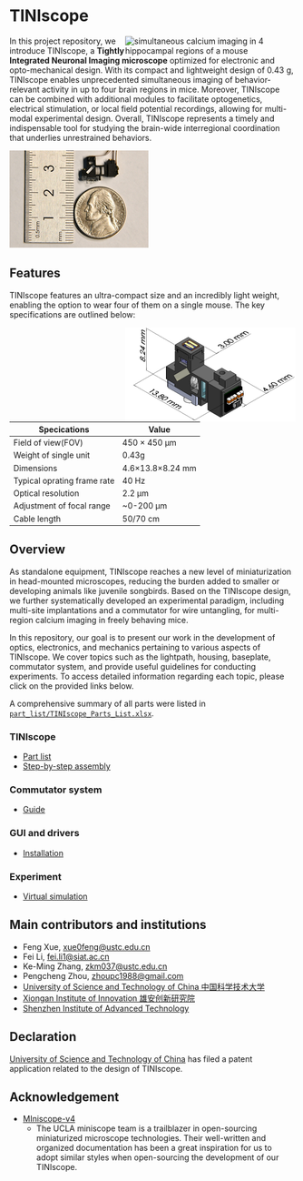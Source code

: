 # TINIscope 

<!-- **Tightly integrated neuronal imaging fluorescence microscope** -->

<!-- <img src="./assets/demo_video.gif" alt="animation of neural activity recorded in a mouse using the TINIscope" width="300" align="right" /> -->
<img src="./assets/tiniscope-4region-recording.gif" alt="simultaneous calcium imaging in 4 hippocampal regions of a mouse" width="300" align="right" />

In this project repository, we introduce TINIscope, a **Tightly Integrated Neuronal Imaging microscope** optimized for electronic and opto-mechanical design. With its compact and lightweight design of 0.43 g, TINIscope enables unprecedented simultaneous imaging of behavior-relevant activity in up to four brain regions in mice. Moreover, TINIscope can be combined with additional modules to facilitate optogenetics, electrical stimulation, or local field potential recordings, allowing for multi-modal experimental design. Overall, TINIscope represents a timely and indispensable tool for studying the brain-wide interregional coordination that underlies unrestrained behaviors.

![Alt text](assets/tiniscope_ruler.png)

## Features

TINIscope features an ultra-compact size and an incredibly light weight, enabling the option to wear four of them on a single mouse. The key specifications are outlined below:



<img src="assets/TINIscope.png" alt="dimension of one TINIscope" width="300" align="right" />


| Specications                | Value            |
| --------------------------- | ---------------- |
| Field of view(FOV)          | 450 × 450  μm    |
| Weight of single unit       | 0.43g            |
| Dimensions                  | 4.6×13.8×8.24 mm |
| Typical oprating frame rate | 40 Hz            |
| Optical resolution          | 2.2 μm           |
| Adjustment of focal range   | ~0-200 μm        |
| Cable length                | 50/70 cm         |




## Overview 
As standalone equipment, TINIscope reaches a new level of miniaturization in head-mounted microscopes, reducing the burden added to smaller or developing animals like juvenile songbirds. Based on the TINIscope design, we further systematically developed an experimental paradigm, including multi-site implantations and a commutator for wire untangling, for multi-region calcium imaging in freely behaving mice. 

In this repository, our goal is to present our work in the development of optics, electronics, and mechanics pertaining to various aspects of TINIscope. We cover topics such as the lightpath, housing, baseplate, commutator system, and provide useful guidelines for conducting experiments. To access detailed information regarding each topic, please click on the provided links below.

A comprehensive summary of all parts were listed in [`part_list/TINIscope_Parts_List.xlsx`](./part_list/TINIscope_Parts_List.xlsx).

### TINIscope
* [Part list](./TINIscope_Documents/PartList_tiniscope.md)
* [Step-by-step assembly](./TINIscope_Documents/Assembly.md)

### Commutator system 
* [Guide](./TINIscope_Documents/Commutator.md)
### GUI and drivers 
* [Installation](./TINIscope_Documents/InstallGUI_driver.md)
### Experiment
* [Virtual simulation](./TINIscope_Documents/VirtualSimulation.md)

## Main contributors and institutions
* Feng Xue, xue0feng@ustc.edu.cn
* Fei Li, fei.li1@siat.ac.cn
* Ke-Ming Zhang, zkm037@ustc.edu.cn
* Pengcheng Zhou, zhoupc1988@gmail.com
* [University of Science and Technology of China 中国科学技术大学](https://www.ustc.edu.cn)
* [Xiongan Institute of Innovation 雄安创新研究院](http://xii.ac.cn/)
* [Shenzhen Institute of Advanced Technology](http://siat.cas.cn/)
## Declaration
[University of Science and Technology of China](https://www.ustc.edu.cn) has filed a patent application related to the design of TINIscope. 

## Acknowledgement 
* [MIniscope-v4](https://github.com/Aharoni-Lab/Miniscope-v4)
  * The UCLA miniscope team is a trailblazer in open-sourcing miniaturized microscope technologies. Their well-written and organized documentation has been a great inspiration for us to adopt similar styles when open-sourcing the development of our TINIscope.

<!-- ## Copyright -->

